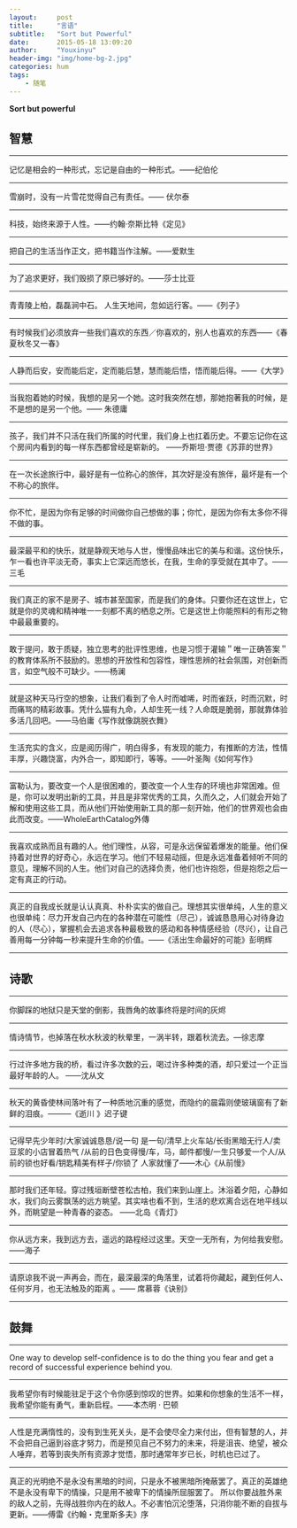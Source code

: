 ```yaml
---
layout:     post
title:      "言语"
subtitle:   "Sort but Powerful"
date:       2015-05-18 13:09:20
author:     "Youxinyu"
header-img: "img/home-bg-2.jpg"
categories: hum
tags:
    - 随笔
---
```


**Sort but powerful**


## 智慧

* * *

 记忆是相会的一种形式，忘记是自由的一种形式。——纪伯伦

* * *

雪崩时，没有一片雪花觉得自己有责任。—— 伏尔泰 

* * *

科技，始终来源于人性。——约翰·奈斯比特《定见》 

* * *

把自己的生活当作正文，把书籍当作注解。——爱默生
<!--more-->
* * *

为了追求更好，我们毁损了原已够好的。——莎士比亚 

* * *

青青陵上柏，磊磊涧中石。 人生天地间，忽如远行客。——《列子》 

* * *

有时候我们必须放弃一些我们喜欢的东西／你喜欢的，别人也喜欢的东西——《春夏秋冬又一春》 

* * *

人静而后安，安而能后定，定而能后慧，慧而能后悟，悟而能后得。——《大学》 

* * *

当我抱着她的时候，我想的是另一个她。这时我突然在想，那她抱著我的时候，是不是想的是另一个他。—— 朱德庸 

* * *

孩子，我们并不只活在我们所属的时代里，我们身上也扛着历史。不要忘记你在这个房间内看到的每一样东西都曾经是崭新的。 ——乔斯坦·贾德《苏菲的世界》

* * *

在一次长途旅行中，最好是有一位称心的旅伴，其次好是没有旅伴，最坏是有一个不称心的旅伴。

* * *

你不忙，是因为你有足够的时间做你自己想做的事；你忙，是因为你有太多你不得不做的事。

* * *

最深最平和的快乐，就是静观天地与人世，慢慢品味出它的美与和谐。这份快乐，乍一看也许平淡无奇，事实上它深远而悠长，在我，生命的享受就在其中了。——三毛

* * *

我们真正的家不是房子、城市甚至国家，而是我们的身体。只要你还在这世上，它就是你的灵魂和精神唯一一刻都不离的栖息之所。它是这世上你能照料的有形之物中最最重要的。

* * *

敢于提问，敢于质疑，独立思考的批评性思维，也是习惯于灌输＂唯一正确答案＂的教育体系所不鼓励的。思想的开放性和包容性，理性思辨的社会氛围，对创新而言，如空气般不可缺少。——杨澜

* * *

就是这种天马行空的想象，让我们看到了令人时而嘘唏，时而雀跃，时而沉默，时而痛骂的精彩故事。凭什么猫有九命，人却生死一线？人命既是脆弱，那就靠体验多活几回吧。——马伯庸《写作就像跳脱衣舞》

* * *
生活充实的含义，应是阅历得广，明白得多，有发现的能力，有推断的方法，性情丰厚，兴趣饶富，内外合一，即知即行，等等。——叶圣陶《如何写作》
* * * 

富勒认为，要改变一个人是很困难的，要改变一个人生存的环境也非常困难。但是，你可以发明出新的工具，并且是非常优秀的工具，久而久之，人们就会开始了解和使用这些工具，而从他们开始使用新工具的那一刻开始，他们的世界观也会由此而改变。——WholeEarthCatalog外傳

* * *

我喜欢成熟而且有趣的人。他们理性，从容，可是永远保留着爆发的能量。他们保持着对世界的好奇心，永远在学习。他们不轻易动摇，但是永远准备着倾听不同的意见，理解不同的人生。他们对自己的选择负责，他们也许抱怨，但是抱怨之后一定有真正的行动。

* * *

真正的自我成长就是认认真真、朴朴实实的做自己。理想其实很单纯，人生的意义也很单纯：尽力开发自己内在的各种潜在可能性（尽己），诚诚恳恳用心对待身边的人（尽心），掌握机会去追求各种最极致的感动和各种情感经验（尽兴），让自己善用每一分钟每一秒来提升生命的价值。——《活出生命最好的可能》彭明辉

---

## 诗歌

* * *

你脚踩的地狱只是天堂的倒影，我唇角的故事终将是时间的灰烬 

* * *

情诗情节，也掉落在秋水秋波的秋晕里，一涡半转，跟着秋流去。—徐志摩

* * *

行过许多地方我的桥，看过许多次数的云，喝过许多种类的酒，却只爱过一个正当最好年龄的人。 ——沈从文

* * *

秋天的黄昏使林间落叶有了一种质地沉重的感觉，而隐约的晨霜则使玻璃窗有了新鲜的泪痕。———《逝川 》迟子键

* * *

记得早先少年时/大家诚诚恳恳/说一句 是一句/清早上火车站/长街黑暗无行人/卖豆浆的小店冒着热气 /从前的日色变得慢/车，马，邮件都慢/一生只够爱一个人/从前的锁也好看/钥匙精美有样子/你锁了 人家就懂了——木心《从前慢》

* * *

那时我们还年轻。穿过残垣断壁苍松古柏，我们来到山崖上。沐浴着夕阳，心静如水，我们向云雾飘荡的远方眺望。其实啥也看不到，生活的悲欢离合远在地平线以外，而眺望是一种青春的姿态。 ——北岛《青灯》

* * *

你从远方来，我到远方去，遥远的路程经过这里。天空一无所有，为何给我安慰。——海子

* * *

请原谅我不说一声再会，而在，最深最深的角落里，试着将你藏起，藏到任何人、任何岁月，也无法触及的距离 。—— 席慕蓉《诀别》

* * *

## 鼓舞

* * *

One way to develop self-confidence is to do the thing you fear and get a record of successful experience behind you.

* * *

我希望你有时候能驻足于这个令你感到惊叹的世界。如果和你想象的生活不一样，我希望你能有勇气，重新启程。——本杰明 · 巴顿

* * *

人性是充满惰性的，没有到生死关头，是不会使尽全力来付出，但有智慧的人，并不会把自己逼到谷底才努力，而是预见自己不努力的未来，将是沮丧、绝望，被众人唾弃，若等到丧失所有资源才觉悟，那时通常年岁已长，时机也已过了。

* * *
真正的光明绝不是永没有黑暗的时间，只是永不被黑暗所掩蔽罢了。真正的英雄绝不是永没有卑下的情操，只是用不被卑下的情操所屈服罢了。
所以你要战胜外来的敌人之前，先得战胜你内在的敌人。不必害怕沉沦堕落，只消你能不断的自拔与更新。——傅雷《约翰・克里斯多夫》序


